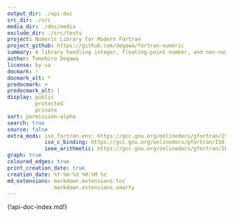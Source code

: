 ```yaml
---
output_dir: ./api-doc
src_dir: ./src
media_dir: ./doc/media
exclude_dir: ./src/tests
project: Numeric Library for Modern Fortran
project_github: https://github.com/degawa/fortran-numeric
summary: A library handling integer, floating-point number, and non-number in modern Fortran
author: Tomohiro Degawa
license: by-sa
docmark: !
docmark_alt: *
predocmark: >
predocmark_alt: |
display: public
         protected
         private
sort: permission-alpha
search: true
source: false
extra_mods: iso_fortran_env: https://gcc.gnu.org/onlinedocs/gfortran/ISO_005fFORTRAN_005fENV.html
            iso_c_binding: https://gcc.gnu.org/onlinedocs/gfortran/ISO_005fC_005fBINDING.html
            ieee_arithmetic: https://gcc.gnu.org/onlinedocs/gfortran/IEEE-modules.html
graph: true
coloured_edges: true
print_creation_date: true
creation_date: %Y-%m-%d %H:%M %z
md_extensions: markdown.extensions.toc
               markdown.extensions.smarty
---
```


<!-- document's top page content --->
{!api-doc-index.md!}